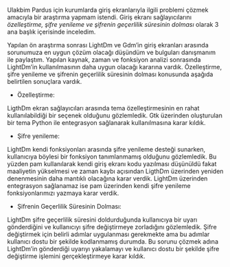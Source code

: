 Ulakbim Pardus için kurumlarda giriş ekranlarıyla ilgili problemi çözmek amacıyla bir araştırma yapmam istendi. Giriş ekranı sağlayıcılarını *özelleştirme, şifre yenileme ve şifrenin geçerlilik süresinin dolması* olarak 3 ana başlık içerisinde inceledim.

Yapılan ön araştırma sonrası LightDm ve Gdm’in giriş ekranları arasında sorunumuza en uygun çözüm olacağı düşündüm ve bulguları danışmanım ile paylaştım. Yapılan kaynak, zaman ve fonksiyon analizi sonrasında LightDm’in kullanılmasının daha uygun olacağı kararına vardık. Özelleştirme, şifre yenileme ve şifrenin geçerlilik süresinin dolması konusunda aşağıda belirtilen sonuçlara vardık.
- Özelleştirme:

LigthDm ekran sağlayıcıları arasında tema özelleştirmesinin en rahat kullanılabildiği bir seçenek olduğunu gözlemledik. Gtk üzerinden oluşturulan bir tema Python ile entegrasyon sağlanarak kullanılmasına karar kıldık.

- Şifre yenileme:

LightDm kendi fonksiyonları arasında şifre yenileme desteği sunarken, kullanıcıya böylesi bir fonksiyon tanımlanmamış olduğunu gözlemledik. Bu yüzden pam kullanılarak kendi giriş ekranı kodu yazılması düşünüldü fakat maaliyetin yükselmesi ve zaman kaybı açısından LigthDm üzerinden yeniden denenmesinin daha mantıklı olacağına karar verdik. LightDm üzerinden entegrasyon sağlanamaz ise pam üzerinden kendi şifre yenileme fonksiyonlarımızı yazmaya karar verdik.

- Şifrenin Geçerlilik Süresinin Dolması:

LightDm şifre geçerlilik süresini doldurduğunda kullanıcıya bir uyarı gönderdiğini ve kullanıcıyı şifre değiştirmeye zorladığını gözlemledik. Şifre değiştirmek için belirli adımlar uygulanması gerekmekte ama bu adımlar kullanıcı dostu bir şekilde kodlanmamış durumda. Bu sorunu çözmek adına LightDm’in gönderdiği uyarıyı yakalamayı ve kullanıcı dostu bir şekilde şifre değiştirme işlemini gerçekleştirmeye karar kıldık.
